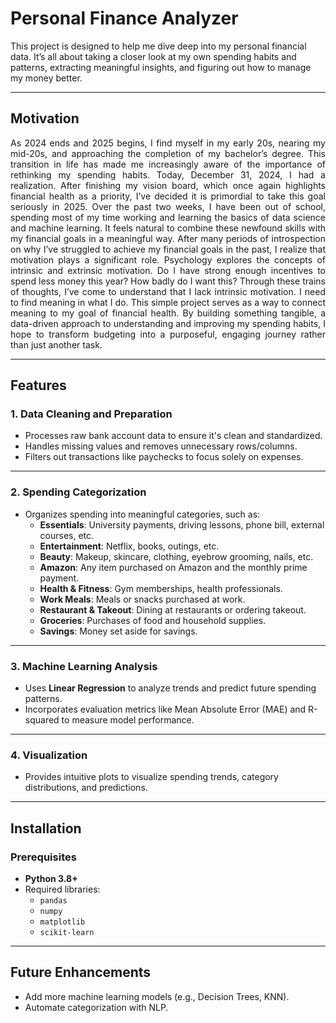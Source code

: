 # Personal Finance Analyzer
This project is designed to help me dive deep into my personal financial data. 
It’s all about taking a closer look at my own spending habits and patterns, extracting meaningful insights, 
and figuring out how to manage my money better. 

---
## Motivation
<p align="justify">
As 2024 ends and 2025 begins, I find myself in my early 20s, nearing my mid-20s, and approaching the completion of my bachelor’s degree. 
This transition in life has made me increasingly aware of the importance of rethinking my spending habits. Today, December 31, 2024, I had a realization. 
After finishing my vision board, which once again highlights financial health as a priority, I’ve decided it is primordial to take this goal seriously in 2025.
Over the past two weeks, I have been out of school, spending most of my time working and learning the basics of data science and machine learning. 
It feels natural to combine these newfound skills with my financial goals in a meaningful way.
After many periods of introspection on why I’ve struggled to achieve my financial goals in the past, I realize that motivation plays a significant role. 
Psychology explores the concepts of intrinsic and extrinsic motivation. Do I have strong enough incentives to spend less money this year? How badly do I want this? 
Through these trains of thoughts, I’ve come to understand that I lack intrinsic motivation. I need to find meaning in what I do.
This simple project serves as a way to connect meaning to my goal of financial health. 
By building something tangible, a data-driven approach to understanding and improving my spending habits, 
I hope to transform budgeting into a purposeful, engaging journey rather than just another task.
</p>

---
## Features

### 1. Data Cleaning and Preparation
- Processes raw bank account data to ensure it's clean and standardized.
- Handles missing values and removes unnecessary rows/columns.
- Filters out transactions like paychecks to focus solely on expenses.

---
### 2. Spending Categorization
- Organizes spending into meaningful categories, such as:  
  - **Essentials**: University payments, driving lessons, phone bill, external courses, etc. 
  - **Entertainment**: Netflix, books, outings, etc.
  - **Beauty**: Makeup, skincare, clothing, eyebrow grooming, nails, etc.
  - **Amazon**: Any item purchased on Amazon and the monthly prime payment.
  - **Health & Fitness**: Gym memberships, health professionals.  
  - **Work Meals**: Meals or snacks purchased at work.  
  - **Restaurant & Takeout**: Dining at restaurants or ordering takeout.  
  - **Groceries**: Purchases of food and household supplies.  
  - **Savings**: Money set aside for savings.  

---
### 3. Machine Learning Analysis
- Uses **Linear Regression** to analyze trends and predict future spending patterns.
- Incorporates evaluation metrics like Mean Absolute Error (MAE) and R-squared to measure model performance.

---
### 4. Visualization
- Provides intuitive plots to visualize spending trends, category distributions, and predictions.

---

## Installation

### Prerequisites
- **Python 3.8+**
- Required libraries:
  - `pandas`
  - `numpy`
  - `matplotlib`
  - `scikit-learn`

---

## Future Enhancements

- Add more machine learning models (e.g., Decision Trees, KNN).
- Automate categorization with NLP.


